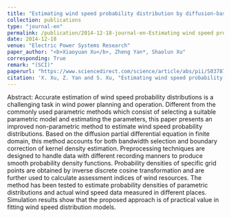 ```yaml
---
title: "Estimating wind speed probability distribution by diffusion-based kernel density method"
collection: publications
type: "journal-en"
permalink: /publication/2014-12-18-journal-en-Estimating wind speed probability distribution by diffusion-based kernel density method
date: 2014-12-18
venue: "Electric Power Systems Research"
paper_author: "<b>Xiaoyuan Xu</b>, Zheng Yan*, Shaolun Xu"
corresponding: True
remark: "(SCI)"
paperurl: "https://www.sciencedirect.com/science/article/abs/pii/S0378779614004374"
citation: 'X. Xu, Z. Yan and S. Xu, "Estimating wind speed probability distribution by diffusion-based kernel density method," <i>Electric Power Systems Research</i>, vol. 121, pp. 28-37, 2015.'
---
```


Abstract:
Accurate estimation of wind speed probability distributions is a challenging task in wind power planning and operation. Different from the commonly used parametric methods which consist of selecting a suitable parametric model and estimating the parameters, this paper presents an improved non-parametric method to estimate wind speed probability distributions. Based on the diffusion partial differential equation in finite domain, this method accounts for both bandwidth selection and boundary correction of kernel density estimation. Preprocessing techniques are designed to handle data with different recording manners to produce smooth probability density functions. Probability densities of specific grid points are obtained by inverse discrete cosine transformation and are further used to calculate assessment indices of wind resources. The method has been tested to estimate probability densities of parametric distributions and actual wind speed data measured in different places. Simulation results show that the proposed approach is of practical value in fitting wind speed distribution models.